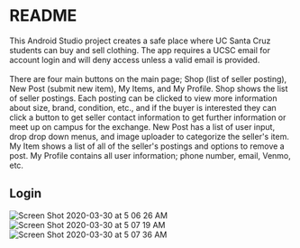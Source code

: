 # README
This Android Studio project creates a safe place where UC Santa Cruz students can buy and sell clothing. 
The app requires a UCSC email for account login and will deny access unless a valid email is provided. <br><br>
There are four main buttons on the main page; Shop (list of seller posting), New Post (submit new item), My Items,
and My Profile. Shop shows the list of seller postings. Each posting can be clicked to view more information about 
size, brand, condition, etc., and if the buyer is interested they can click a button to get seller contact 
information to get further information or meet up on campus for the exchange. New Post has a list of user input, drop
drop down menus, and image uploader to categorize the seller's item. My Item shows a list of all of the seller's postings 
and options to remove a post. My Profile contains all user information; phone number, email, Venmo, etc.

## Login

![Screen Shot 2020-03-30 at 5 06 26 AM](https://user-images.githubusercontent.com/46305741/77923351-34b1a500-7257-11ea-8ad2-4effdca88d50.png) <br>
![Screen Shot 2020-03-30 at 5 07 19 AM](https://user-images.githubusercontent.com/46305741/77923446-527f0a00-7257-11ea-89c5-d843986f1527.png) <br>
![Screen Shot 2020-03-30 at 5 07 36 AM](https://user-images.githubusercontent.com/46305741/77923464-56ab2780-7257-11ea-9c69-27c9694a422c.png)

